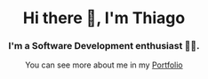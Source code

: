 <h1 align="center">Hi there 👋, I'm Thiago</h1>
<h3 align="center">I'm a Software Development enthusiast 👨‍💻.</h3>
<p align="center">You can see more about me in my <a href="https://thiagosoaresdev.vercel.app/" align="center" target="_blank" rel="noopener noreferrer">Portfolio</a></p>

